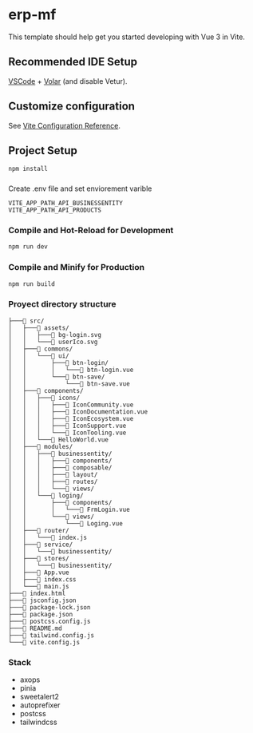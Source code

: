 # erp-mf

This template should help get you started developing with Vue 3 in Vite.

## Recommended IDE Setup

[VSCode](https://code.visualstudio.com/) + [Volar](https://marketplace.visualstudio.com/items?itemName=Vue.volar) (and disable Vetur).

## Customize configuration

See [Vite Configuration Reference](https://vitejs.dev/config/).

## Project Setup

```sh
npm install
```
### 
Create .env file and set enviorement varible
```
VITE_APP_PATH_API_BUSINESSENTITY
VITE_APP_PATH_API_PRODUCTS
```
### Compile and Hot-Reload for Development

```sh
npm run dev
```

### Compile and Minify for Production

```sh
npm run build
```
### Proyect directory structure
```
├───📁 src/
│   ├───📁 assets/
│   │   ├───📄 bg-login.svg
│   │   └───📄 userIco.svg
│   ├───📁 commons/
│   │   └───📁 ui/
│   │       ├───📁 btn-login/
│   │       │   └───📄 btn-login.vue
│   │       └───📁 btn-save/
│   │           └───📄 btn-save.vue
│   ├───📁 components/
│   │   ├───📁 icons/
│   │   │   ├───📄 IconCommunity.vue
│   │   │   ├───📄 IconDocumentation.vue
│   │   │   ├───📄 IconEcosystem.vue
│   │   │   ├───📄 IconSupport.vue
│   │   │   └───📄 IconTooling.vue
│   │   └───📄 HelloWorld.vue
│   ├───📁 modules/
│   │   ├───📁 businessentity/
│   │   │   ├───📁 components/
│   │   │   ├───📁 composable/   
│   │   │   ├───📁 layout/
│   │   │   ├───📁 routes/
│   │   │   └───📁 views/
│   │   └───📁 loging/
│   │       ├───📁 components/
│   │       │   └───📄 FrmLogin.vue
│   │       └───📁 views/
│   │           └───📄 Loging.vue
│   ├───📁 router/
│   │   └───📄 index.js
│   ├───📁 service/
│   │   └───📁 businessentity/
│   ├───📁 stores/
│   │   └───📁 businessentity/
│   ├───📄 App.vue
│   ├───📄 index.css
│   └───📄 main.js
├───📄 index.html
├───📄 jsconfig.json
├───📄 package-lock.json
├───📄 package.json
├───📄 postcss.config.js
├───📄 README.md
├───📄 tailwind.config.js
└───📄 vite.config.js
```
### Stack
* axops
* pinia
* sweetalert2
* autoprefixer
* postcss
* tailwindcss
  

